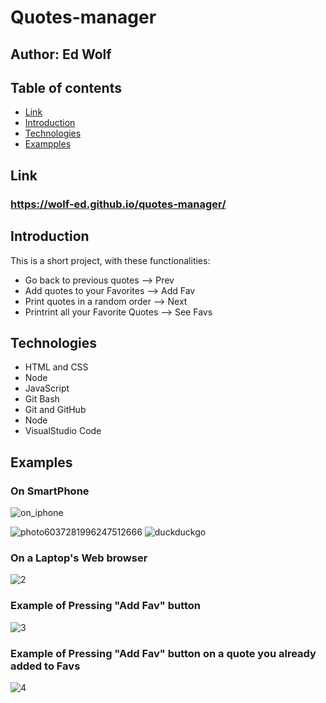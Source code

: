# Quotes-manager

## Author:  Ed Wolf
## Table of contents
* [Link](#Link)
* [Introduction](#Introduction)
* [Technologies](#Technologies)
* [Exampples](#Examples)

## Link
### **https://wolf-ed.github.io/quotes-manager/**

## Introduction

This is a short project, with these functionalities:
* Go back to previous quotes         --> Prev
* Add quotes to your Favorites       --> Add Fav
* Print quotes in a random order     --> Next
* Printrint all your Favorite Quotes --> See Favs

## Technologies

* HTML and CSS
* Node
* JavaScript
* Git Bash
* Git and GitHub
* Node
* VisualStudio Code

## Examples

### On SmartPhone
![on_iphone](https://user-images.githubusercontent.com/91706719/140274566-9e91bb89-fbb6-4631-ad17-760e7de19ec4.png)


![photo6037281996247512666](https://user-images.githubusercontent.com/91706719/139034498-10ef8060-51eb-4586-863e-ba008e0b4d8f.jpg)
![duckduckgo](https://user-images.githubusercontent.com/91706719/139684499-6081c1ea-4a13-4e8c-b6f9-31f2214d4389.jpg)


### On a Laptop's Web browser
![2](https://user-images.githubusercontent.com/91706719/139034236-8272aab3-0bba-4e30-885c-8bc8d2ac1909.png)
### Example of Pressing "Add Fav" button
![3](https://user-images.githubusercontent.com/91706719/139347399-4554d0da-0e0b-4742-ba68-994b5983fff4.png)
### Example of Pressing "Add Fav" button on a quote you already added to Favs
![4](https://user-images.githubusercontent.com/91706719/139347403-dd41ccee-67ff-4b0b-be33-0beb8a415506.png)



